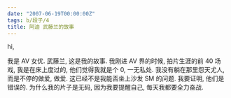 ```yaml
---
date: "2007-06-19T00:00:00Z"
tags: b/段子/4
title: 阿迪 武藤兰的故事
---
```


hi,

我是 AV 女优. 武藤兰,
这是我的故事.
我刚进 AV 界的时候,
拍片生涯的前 40 场戏,
我是在床上度过的,
他们觉得我就是个 0,
一无私处.
我没有躺在那里怨天尤人,
而是不停的做爱, 做爱.
这已经不是我能否坐上沙发 SM 的问题.
我要证明,
他们是错误的.
为什么我的片子是无码,
因为我要提醒自己,
每天我都要全力奋战.
